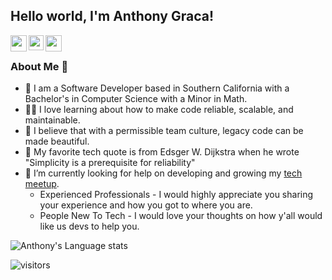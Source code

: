 ## Hello world, I'm Anthony Graca!

<!--
**anthonygraca/anthonygraca** is a ✨ _special_ ✨ repository because its `README.md` (this file) appears on your GitHub profile.

Here are some ideas to get you started:

- 🔭 I’m currently working on ...
- 🌱 I’m currently learning ...
- 👯 I’m looking to collaborate on ...
- 🤔 I’m looking for help with ...
- 💬 Ask me about ...
- 📫 How to reach me: ...
- 😄 Pronouns: ...
- ⚡ Fun fact: ...
-->

<a href="https://anthonygraca.io">
  <img align="left" width="26px" src="https://cdn.jsdelivr.net/npm/simple-icons@v3/icons/googleearth.svg" />
</a>
<a href="https://www.linkedin.com/in/anthonygraca/">
  <img align="left" width="24px" src="https://cdn.jsdelivr.net/npm/simple-icons@v3/icons/linkedin.svg"  />
</a>
<a href="mailto:anthonygraca@gmail.com">
  <img align="left" width="26px" src="https://cdn.jsdelivr.net/npm/simple-icons@v3/icons/gmail.svg" />
</a>

<br />

### About Me 🚀
- 🌱 I am a Software Developer based in Southern California with a Bachelor's in Computer Science with a Minor in Math. </br>   
- 👨‍💻 I love learning about how to make code reliable, scalable, and maintainable. 
- 👯 I believe that with a permissible team culture, legacy code can be made beautiful. </br>
- 💬 My favorite tech quote is from Edsger W. Dijkstra when he wrote "Simplicity is a prerequisite for reliability"
- 🤔 I’m currently looking for help on developing and growing my [tech meetup](https://www.meetup.com/ucsd-cracking-the-coding-interview/).
   * Experienced Professionals - I would highly appreciate you sharing your experience and how you got to where you are.
   * People New To Tech - I would love your thoughts on how y'all would like us devs to help you.


![Anthony's Language stats](https://github-readme-stats-eight-theta.vercel.app/api/top-langs/?username=anthonygraca&layout=compact&langs_count=8&hide_border=true)
<br />


![visitors](https://visitor-badge.laobi.icu/badge?page_id=anthonygraca.anthonygraca)
